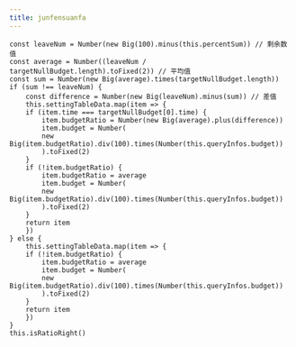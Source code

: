 ```yaml
---
title: junfensuanfa
---
```


    const leaveNum = Number(new Big(100).minus(this.percentSum)) // 剩余数值
    const average = Number((leaveNum / targetNullBudget.length).toFixed(2)) // 平均值
    const sum = Number(new Big(average).times(targetNullBudget.length))
    if (sum !== leaveNum) {
        const difference = Number(new Big(leaveNum).minus(sum)) // 差值
        this.settingTableData.map(item => {
        if (item.time === targetNullBudget[0].time) {
            item.budgetRatio = Number(new Big(average).plus(difference))
            item.budget = Number(
            new Big(item.budgetRatio).div(100).times(Number(this.queryInfos.budget))
            ).toFixed(2)
        }
        if (!item.budgetRatio) {
            item.budgetRatio = average
            item.budget = Number(
            new Big(item.budgetRatio).div(100).times(Number(this.queryInfos.budget))
            ).toFixed(2)
        }
        return item
        })
    } else {
        this.settingTableData.map(item => {
        if (!item.budgetRatio) {
            item.budgetRatio = average
            item.budget = Number(
            new Big(item.budgetRatio).div(100).times(Number(this.queryInfos.budget))
            ).toFixed(2)
        }
        return item
        })
    }
    this.isRatioRight()